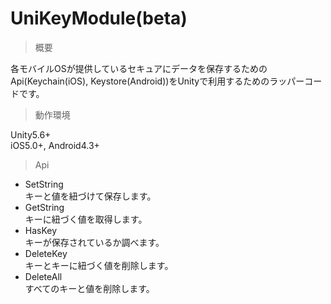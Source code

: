# UniKeyModule(beta)

> 概要

各モバイルOSが提供しているセキュアにデータを保存するためのApi(Keychain(iOS), Keystore(Android))をUnityで利用するためのラッパーコードです。

> 動作環境

Unity5.6+<br>
iOS5.0+, Android4.3+<br>

> Api

* SetString<br>
キーと値を紐づけて保存します。
* GetString<br>
キーに紐づく値を取得します。
* HasKey<br>
キーが保存されているか調べます。
* DeleteKey<br>
キーとキーに紐づく値を削除します。
* DeleteAll<br>
すべてのキーと値を削除します。
